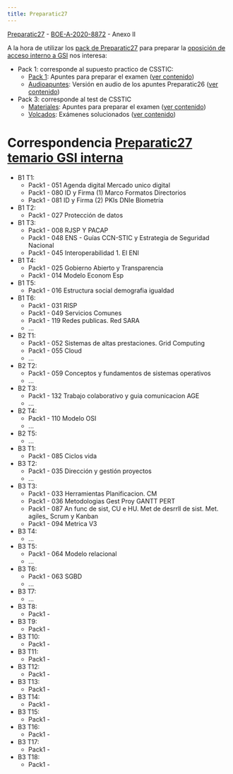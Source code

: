 ```yaml
---
title: Preparatic27
---
```

<div class="alert">
<a href="http://www.preparatic.org/" target="_blank">Preparatic27</a> -
<a href="https://boe.es/diario_boe/txt.php?id=BOE-A-2020-8872" target="_blank">BOE-A-2020-8872</a> - Anexo II
</div>

A la hora de utilizar los [pack de Preparatic27](http://www.preparatic.org/category/material_pack/)
para preparar la [oposición de acceso interno a GSI](../temario/interna) nos interesa:

* Pack 1: corresponde al supuesto practico de CSSTIC:
    * [Pack 1](http://www.preparatic.org/2020/11/14/disponible-el-pack-1-de-preparatic26/): Apuntes para preparar el examen  ([ver contenido](tree/pack1.txt))
    * [Audioapuntes](http://www.preparatic.org/2019/05/21/audioapuntes-para-el-pack1-del-preparatic26/): Versión en audio de los apuntes Preparatic26 ([ver contenido](tree/pack1.audio.txt))
* Pack 3: corresponde al test de CSSTIC
    * [Materiales](http://www.preparatic.org/2021/03/25/disponibles-los-materiales-del-pack3-preparatic27/): Apuntes para preparar el examen ([ver contenido](tree/pack3.materiales.txt))
    * [Volcados](http://www.preparatic.org/2021/01/24/disponible-volcados-pack3-de-preparatic27/): Exámenes solucionados ([ver contenido](tree/pack3.volcados.txt))

# Correspondencia [Preparatic27](http://www.preparatic.org/category/material_pack/) [temario GSI interna](../temario/interna)

* B1 T1:
    * Pack1 - 051 Agenda digital Mercado unico digital
    * Pack1 - 080 ID y Firma (1) Marco Formatos Directorios
    * Pack1 - 081 ID y Firma (2) PKIs DNIe Biometría
* B1 T2:
    * Pack1 - 027 Protección de datos
* B1 T3:
    * Pack1 - 008 RJSP Y PACAP
    * Pack1 - 048 ENS - Guías CCN-STIC y Estrategia de Seguridad Nacional
    * Pack1 - 045 Interoperabilidad 1. El ENI
* B1 T4:
    * Pack1 - 025 Gobierno Abierto y Transparencia
    * Pack1 - 014 Modelo Econom Esp
* B1 T5:
    * Pack1 - 016 Estructura social demografia igualdad
* B1 T6:
    * Pack1 - 031 RISP
    * Pack1 - 049 Servicios Comunes
    * Pack1 - 119 Redes publicas. Red SARA
    * ...
* B2 T1:
    * Pack1 - 052 Sistemas de altas prestaciones. Grid Computing
    * Pack1 - 055 Cloud
    * ...
* B2 T2:
    * Pack1 - 059 Conceptos y fundamentos de sistemas operativos
    * ...
* B2 T3:
    * Pack1 - 132 Trabajo colaborativo y guia comunicacion AGE
    * ...
* B2 T4:
    * Pack1 - 110 Modelo OSI
    * ...
* B2 T5:
    * ...
* B3 T1:
    * Pack1 - 085 Ciclos vida
* B3 T2:
    * Pack1 - 035 Dirección y gestión proyectos
    * ...
* B3 T3:
    * Pack1 - 033 Herramientas Planificacion. CM
    * Pack1 - 036 Metodologias Gest Proy GANTT PERT
    * Pack1 - 087 An func de sist, CU e HU. Met de desrrll de sist. Met. agiles_ Scrum y Kanban
    * Pack1 - 094 Metrica V3
* B3 T4:
    * ...
* B3 T5:
    * Pack1 - 064 Modelo relacional
    * ...
* B3 T6:
    * Pack1 - 063 SGBD
    * ...
* B3 T7:
    * ...
* B3 T8:
    * Pack1 -
* B3 T9:
    * Pack1 -
* B3 T10:
    * Pack1 -
* B3 T11:
    * Pack1 -
* B3 T12:
    * Pack1 -
* B3 T13:
    * Pack1 -
* B3 T14:
    * Pack1 -
* B3 T15:
    * Pack1 -
* B3 T16:
    * Pack1 -
* B3 T17:
    * Pack1 -
* B3 T18:
    * Pack1 -
